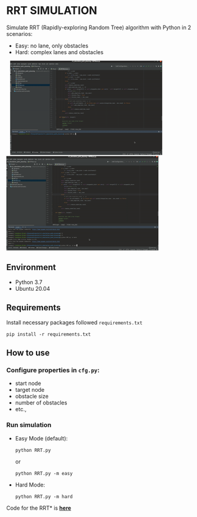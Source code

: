 # RRT SIMULATION

Simulate RRT (Rapidly-exploring Random Tree) algorithm with Python in 2 scenarios:
- Easy: no lane, only obstacles
- Hard: complex lanes and obstacles


<p float="left">
  <img src="images/ez.gif" width="400" hspace="10"/>
  <img src="images/hard.gif" width="400" /> 
</p>

## Environment 
- Python 3.7
- Ubuntu 20.04

## Requirements
Install necessary packages followed ```requirements.txt```
```
pip install -r requirements.txt
```

## How to use

### Configure properties in ```cfg.py```: 
- start node
- target node
- obstacle size
- number of obstacles
- etc., 

### Run simulation

- Easy Mode (default):
    ```
    python RRT.py 
    ```
    or
    ```
    python RRT.py -m easy
    ```
- Hard Mode:
    ```
    python RRT.py -m hard
    ```

Code for the RRT* is **[here](https://github.com/tuminguyen/RRT_Star_Simulation)**